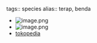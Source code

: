 tags:: species
alias:: terap, benda

- ![image.png](https://peach-geographical-bat-397.mypinata.cloud/ipfs/Qmeaw7QnH3xo9Dx9mdabUTaABTaaT3hDX2dWydNACnUSPf)
- ![image.png](https://peach-geographical-bat-397.mypinata.cloud/ipfs/QmcdSGRTAuZwXYBhu3FAZTDgLh3RdLbQKViiHfgf17kfdH)
- [tokopedia](https://www.tokopedia.com/binmuhsingroup/biji-bibit-benih-buah-pohon-benda-artocarpus-elasticus-terap?extParam=ivf%3Dfalse%26src%3Dsearch)
